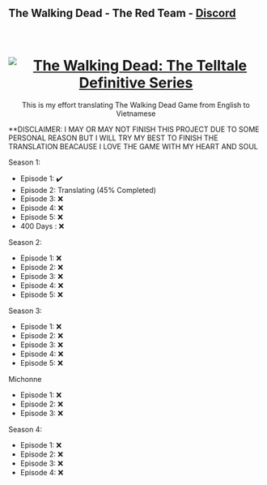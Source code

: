 ## The Walking Dead - The Red Team - [Discord](https://discord.gg/theredteam)
<h1 align="center">
  <br>
  <a href="https://store.steampowered.com/app/1449690/The_Walking_Dead_The_Telltale_Definitive_Series/"><img src="https://cdn.akamai.steamstatic.com/steam/apps/1449690/header.jpg?t=1677270974" alt="The Walking Dead: The Telltale Definitive Series"></a>
</h1>
<p align="center">
  This is my effort translating The Walking Dead Game from English to Vietnamese
</p>

**DISCLAIMER: I MAY OR MAY NOT FINISH THIS PROJECT DUE TO SOME PERSONAL REASON BUT I WILL TRY MY BEST TO FINISH THE TRANSLATION BEACAUSE I LOVE THE GAME WITH MY HEART AND SOUL

Season 1:
- Episode 1: ✔️
- Episode 2: Translating (45% Completed)
- Episode 3: ❌
- Episode 4: ❌
- Episode 5: ❌
- 400 Days : ❌

Season 2:
- Episode 1: ❌
- Episode 2: ❌
- Episode 3: ❌
- Episode 4: ❌
- Episode 5: ❌

Season 3:
- Episode 1: ❌
- Episode 2: ❌
- Episode 3: ❌
- Episode 4: ❌
- Episode 5: ❌

Michonne
- Episode 1: ❌
- Episode 2: ❌
- Episode 3: ❌

Season 4:
- Episode 1: ❌
- Episode 2: ❌
- Episode 3: ❌
- Episode 4: ❌
